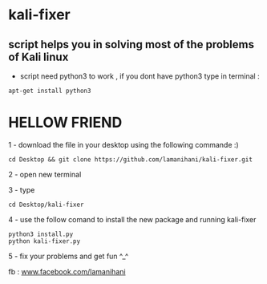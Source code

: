 # kali-fixer
script helps you in solving most of the problems of Kali linux
--------------

 -  script need python3 to work , if you dont have python3 type in terminal :
  ```
  apt-get install python3
  ```


# HELLOW FRIEND

1 - download the file in your desktop using the following commande :)
```
cd Desktop && git clone https://github.com/lamanihani/kali-fixer.git
```

2 - open new terminal

3 - type
```
cd Desktop/kali-fixer
```

4 - use the follow comand to install the new package and running kali-fixer

```
python3 install.py
python kali-fixer.py
```

5 - fix your problems and get fun ^_^

fb : www.facebook.com/lamanihani
